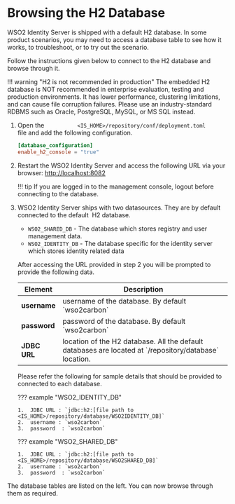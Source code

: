# Browsing the H2 Database

WSO2 Identity Server is shipped with a default H2 database. In some
product scenarios, you may need to access a database table to see how it
works, to troubleshoot, or to try out the scenario.

Follow the instructions given below to connect to the H2 database and
browse through it.

!!! warning "H2 is not recommended in production"
    The embedded H2 database is NOT recommended in enterprise evaluation, testing and
    production environments. It has lower performance, clustering
    limitations, and can cause file corruption failures. Please use an
    industry-standard RDBMS such as Oracle, PostgreSQL, MySQL, or MS SQL
    instead.
    
1.  Open the
    `           <IS_HOME>/repository/conf/deployment.toml          `
    file and add the following configuration.

    ``` toml
    [database_configuration]
    enable_h2_console = "true"
    ```

2.  Restart the WSO2 Identity Server and access the following URL via your
    browser: [http://localhost:8082](http://localhost:8082/)

    !!! tip
        If you are logged in to the management console, logout before
        connecting to the database.
        
3.  WSO2 Identity Server ships with two datasources. They are by default connected 
    to the default  H2 database. 
    
    - `WSO2_SHARED_DB` - The database which stores registry and user management
                         data.
    - `WSO2_IDENTITY_DB` - The database specific for the identity server which stores
                           identity related data
                           
    After accessing the URL provided in step 2 you will be prompted to provide the following data. 
    
      <table>
      <thead>
      <tr class="header">
      <th>Element</th>
      <th>Description</th>
      </tr>
      </thead>
      <tbody>
      <tr class="even">
      <td><strong>username</strong></td>
      <td>username of the database. By default `wso2carbon`</td>
      </tr>
      <tr class="even">
      <td><strong>password</strong></td>
      <td>password of the database. By default `wso2carbon`</td>
      </tr>
      <tr class="even">
      <td><strong>JDBC URL</strong></td>
      <td>location of the H2 database. All the default databases are located at `<IS_HOME>/repository/database` location.</td>
      </tr>
      </table>  
    
    Please refer the following for sample details that should be provided to connected to each database.
    
    ??? example "WSO2_IDENTITY_DB"
        
        1.  JDBC URL : `jdbc:h2:[file path to <IS_HOME>/repository/database/WSO2IDENTITY_DB]`
        2.  username : `wso2carbon`
        3.  password  : `wso2carbon`
    
    ??? example "WSO2_SHARED_DB"
    
        1.  JDBC URL : `jdbc:h2:[file path to <IS_HOME>/repository/database/WSO2SHARED_DB]`
        2.  username : `wso2carbon`
        3.  password  : `wso2carbon`


The database tables are listed on the left. You can now browse through
them as required.

